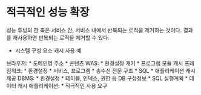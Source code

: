 # 적극적인 성능 확장

성능 튜닝의 한 축은 서비스 간, 서비스 내에서 반복되는 로직을 제거하는 것이다.
결과를 재사용하면 반복되는 로직을 제거할 수 있다.

* 시스템 구성 요소 캐시 사용 예

브라우저:
    * 도메인명 주소
    * 콘텐츠
WAS:
    * 환경설정 개키
    * 프로그램 모듈 캐시
프레임워크:
    * 환경설정
    * 서비스, 프로그램
    * 송수신 전문 구조
    * SQL
    * 애플리케이션 캐시 제공
DBMS:
    * 환경설정
    * 테이블, 인덱스, 권한 등 DB 구성정보
    * SQL 실행계획
    * 데이터 캐시
애플리케이션:
    * 적극적인 사용 요구

